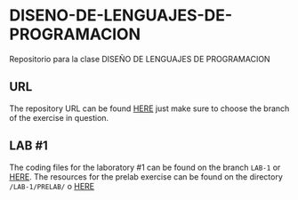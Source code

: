 # DISENO-DE-LENGUAJES-DE-PROGRAMACION
Repositorio para la clase DISEÑO DE LENGUAJES DE PROGRAMACION

## URL
The repository URL can be found [HERE](https://github.com/raulangelj/DISENO-DE-LENGUAJES-DE-PROGRAMACION) just make sure to choose the branch of the exercise in question.

## LAB #1
The coding files for the laboratory #1 can be found on the branch ```LAB-1``` or [HERE](https://github.com/raulangelj/DISENO-DE-LENGUAJES-DE-PROGRAMACION/tree/feat/LAB-1). The resources for the prelab exercise can be found on the directory ```/LAB-1/PRELAB/``` o [HERE](https://github.com/raulangelj/DISENO-DE-LENGUAJES-DE-PROGRAMACION/tree/feat/LAB-1/LAB-1/PRELAB)
